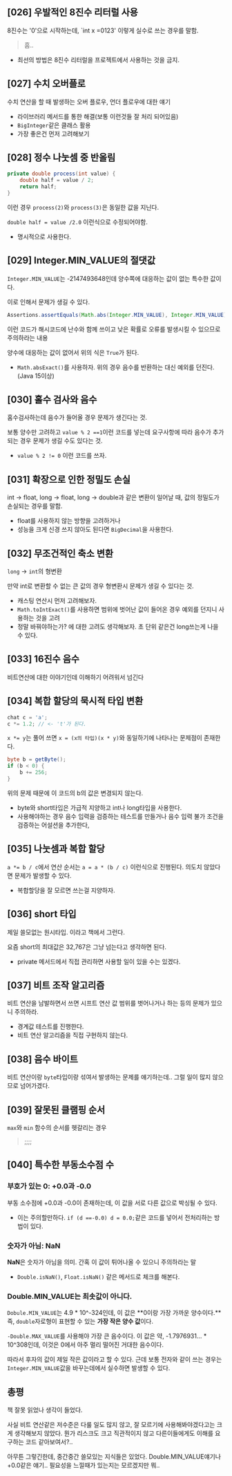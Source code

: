 ## [026] 우발적인 8진수 리터럴 사용

8진수는 '0'으로 시작하는데, `int x =0123' 이렇게 실수로 쓰는 경우를 말함.

> 흠..

- 최선의 방법은 8진수 리터럴을 프로젝트에서 사용하는 것을 금지.

## [027] 수치 오버플로

수치 연산을 할 때 발생하는 오버 플로우, 언더 플로우에 대한 얘기

- 라이브러리 메서드를 통한 해결(보통 이런것들 잘 처리 되어있음)
- `BigInteger`같은 클래스 활용
- 가장 좋은건 먼저 고려해보기

## [028] 정수 나눗셈 중 반올림

```java
private double process(int value) {
    double half = value / 2;
    return half;
}
```

이런 경우 `process(2)`와 `process(3)`은 동일한 값을 지닌다. 

`double half = value /2.0` 이런식으로 수정되어야함.

- 명시적으로 사용한다.

## [029] Integer.MIN_VALUE의 절댓값

`Integer.MIN_VALUE`는 -2147493648인데 양수쪽에 대응하는 값이 없는 특수한 값이다.

이로 인해서 문제가 생길 수 있다.

```java
Assertions.assertEquals(Math.abs(Integer.MIN_VALUE), Integer.MIN_VALUE);
```

이런 코드가 해시코드에 난수와 함께 쓰이고 낮은 확률로 오류를 발생시킬 수 있으므로 주의하라는 내용

양수에 대응하는 값이 없어서 위의 식은 `True`가 된다.

- `Math.absExact()`를 사용하자. 위의 경우 음수를 반환하는 대신 예외를 던진다.(Java 15이상)

## [030] 홀수 검사와 음수

홈수검사하는데 음수가 들어올 경우 문제가 생긴다는 것. 

보통 양수만 고려하고 `value % 2 ==1`이런 코드를 넣는데 요구사항에 따라 음수가 추가되는 경우 문제가 생길 수도 있다는 것.

- `value % 2 != 0` 이런 코드를 쓰자.

## [031] 확장으로 인한 정밀도 손실

int -> float, long -> float, long -> double과 같은 변환이 일어날 때, 값의 정밀도가 손실되는 경우를 말함.

- float를 사용하지 않는 방향을 고려하거나
- 성능을 크게 신경 쓰지 않아도 된다면 `BigDecimal`을 사용한다.

## [032] 무조건적인 축소 변환


`long` -> `int`의 형변환

만약 int로 변환할 수 없는 큰 값의 경우 형변환시 문제가 생길 수 있다는 것.

- 캐스팅 연산시 먼저 고려해보자.
- `Math.toIntExact()`를 사용하면 범위에 벗어난 값이 들어온 경우 예외를 던지니 사용하는 것을 고려
- 정말 바꿔야하는가? 에 대한 고려도 생각해보자. 초 단위 같은건 long쓰는게 나을 수 있다.

## [033] 16진수 음수

비트연산에 대한 이야기인데 이해하기 어려워서 넘긴다

## [034] 복합 할당의 묵시적 타입 변환

```java
chat c = 'a';
c *= 1.2; // <- 't'가 된다.
```

`x *= y`는 풀어 쓰면 `x = (x의 타입)(x * y)`와 동일하기에 나타나는 문제점이 존재한다.

```java
byte b = getByte();
if (b < 0) {
    b += 256;
}
```

위의 문제 때문에 이 코드의 b의 값은 변경되지 않는다. 

- byte와 short타입은 가급적 지양하고 int나 long타입을 사용한다.
- 사용해야하는 경우 음수 입력을 검증하는 테스트를 만들거나 음수 입력 불가 조건을 검증하는 어설션을 추가한다,

## [035] 나눗셈과 복합 할당

`a *= b / c`에서 연산 순서는 `a = a * (b / c)` 이런식으로 진행된다. 의도치 않았다면 문제가 발생할 수 있다.


- 복합할당을 잘 모르면 쓰는걸 지양하자.

## [036] short 타입

제일 쓸모없는 원시타입. 이라고 책에서 그런다.

요즘 short의 최대값은 32,767은 그냥 넘는다고 생각하면 된다.

- private 메서드에서 직접 관리하면 사용할 일이 있을 수는 있겠다.

## [037] 비트 조작 알고리즘

비트 연산을 남발하면서 쓰면 시프트 연산 값 범위를 벗어나거나 하는 등의 문제가 있으니 주의하라.

- 경계값 테스트를 진행한다.
- 비트 연산 알고리즘을 직접 구현하지 않는다.

## [038] 음수 바이트

비트 연산이랑 `byte`타입이랑 섞여서 발생하는 문제를 얘기하는데.. 그럴 일이 많지 않으므로 넘어가겠다.


## [039] 잘못된 클램핑 순서

`max`와 `min` 함수의 순서를 헷갈리는 경우

> ;;;;

## [040] 특수한 부동소수점 수

### 부호가 있는 0: +0.0과 -0.0

부동 소수점에 +0.0과 -0.0이 존재하는데, 이 값을 서로 다른 값으로 박싱될 수 있다. 

- 이는 주의할만하다. `if (d ==-0.0) d = 0.0;`같은 코드를 넣어서 전처리하는 방법이 있다.

### 숫자가 아님: NaN

**NaN**은 숫자가 아님을 의미. 간혹 이 값이 튀어나올 수 있으니 주의하라는 말

- `Double.isNaN()`, `Float.isNaN()` 같은 메서드로 체크를 해본다.

### Double.MIN_VALUE는 최솟값이 아니다.

`Dobule.MIN_VALUE`는 4.9 * 10^-324인데, 이 값은 **0이랑 가장 가까운 양수이다.**즉, `double`자로형이 표현할 수 있는 **가장 작은 양수 값**이다.

`-Double.MAX_VALUE`를 사용해야 가장 큰 음수이다. 이 값은 약, -1.7976931... * 10^308인데, 이것은 0에서 아주 멀리 떨어진 거대한 음수이다.

따라서 후자의 값이 제일 작은 값이라고 할 수 있다. 근데 보통 전자와 같이 쓰는 경우는 `Integer.MIN_VALUE`값을 바꾸는데에서 실수하면 발생할 수 있다.

## 총평

책 잘못 읽었나 생각이 들었다.

사실 비트 연산같은 저수준은 다룰 일도 많지 않고, 잘 모르기에 사용해봐야겠다고는 크게 생각해보지 않았다. 뭔가 리스크도 크고 직관적이지 않고 다른이들에게도 이해를 요구하는 코드 같아보여서?..

아무튼 그렇긴한데, 중간중간 쓸모있는 지식들은 있었다. Double.MIN_VALUE얘기나 +0.0같은 얘기.. 필요성을 느낄때가 있는지는 모르겠지만 뭐..












